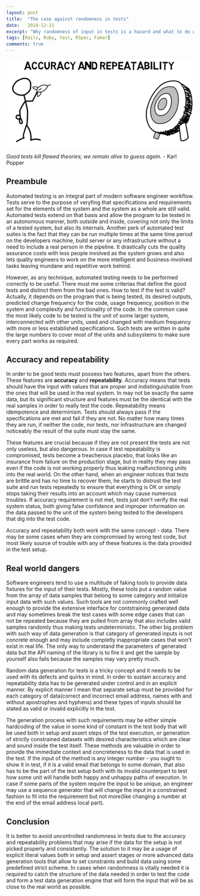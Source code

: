 ```yaml
---
layout: post
title:  "The case against randomness in tests"
date:   2018-12-11
excerpt: "Why randomness of input in tests is a hazard and what to do with it."
tags: [Rails, Ruby, test, RSpec, Faker]
comments: true
---
```


![Accuracy and repeatibility](/assets/img/predictability.jpg)

_Good tests kill flawed theories; we remain alive to guess again._
\- Karl Popper

## Preambule

Automated testing is an integral part of modern software engineer
workflow. Tests serve to the purpose of veryfing that specifications
and requirements set for the elements of the system and the system as a
whole are still valid. Automated tests extend on that basis and allow the
program to be tested in an autonomous manner, both outside and inside,
covering not only the limits of a tested system, but also its internals.
Another perk of automated test suites is the fact that they can be run
multiple times at the same time period on the developers machine, build
server or any infrastructure without a need to include a real person in
the pipeline. It drastically cuts the quality assurance costs with less
people involved as the system grows and also lets quality engineers to
work on the more intelligent and business-involved tasks leaving mundane
and repetitive work behind.

However, as any technique, automated testing needs to be performed
correctly to be useful. There must me some criterias that define the good
tests and distinct them from the bad ones. How to test if the test is
valid? Actually, it depends on the program that is being tested, its
desired outputs, predicted change frequency for the code, usage frequency,
position in the system and complexity and functionality of the code.
In the common case the most likely code to be tested is the unit of
some larger system, interconnected with other units, used and changed
with medium frequency with more or less established specifications. Such tests
are written in quite the large numbers to cover most of the units and subsystems
to make sure every part works as required.

## Accuracy and repeatability

In order to be good tests must possess two features, apart from the others. These
features are **accuracy** and **repeatability**. Accuracy means that tests should have
the input with values that are proper and indistinguishable from the ones that will
be used in the real system. In may not be exactly the same data, but its significant
structure and features must be the identical with the real samples in order to
really test the code. Repeatability means idempotence and determinism. Tests
should always pass if the specifications are met and fail if they are not. No
matter how many times they are run, if neither the code, nor tests, nor infrastructure
are changed noticeably the result of the suite must stay the same.

These features are crucial because if they are not present the tests are not only
useless, but also dangerous. In case if test repeatability is compromised, tests
become a treacherous placebo, that looks like an insurance from failure on the
production stage, but in reality they may pass even if the code is not working
properly thus leaking malfunctioning units into the real world. On the other hand,
when an engineer notices that tests are brittle and has no time to recover them,
he starts to distrust the test suite and run tests repeatedly to ensure that everything
is OK or simply stops taking their results into an account which may cause numerous
troubles. If accuracy requirement is not met, tests just don't verify the real system
status, both giving false confidence and improper information on the data passed to
the unit of the system being tested to the developers that dig into the test code.

Accuracy and repeatability both work with the same concept - data. There may be some cases
when they are compromised by wrong test code, but most likely source of trouble with any
of these features is the data provided in the test setup.

## Real world dangers

Software engineers tend to use a multitude of faking tools to provide data fixtures
for the input of their tests. Mostly, these tools put a random value from the array
of data samples that belong to some category and initialize input data with such values.
Such tools are not commonly crafted well enough to provide the extensive
interface for contstraining generated data and may sometimes break the test cases
with some edge cases that can not be repeated because they are pulled from array that
also includes valid samples randomly thus making tests undeterministic. The other big
problem with such way of data generation is that category of generated inputs is not
concrete enough and may include completly inappropriate cases that won't exist in real life.
The only way to understand the parameters of generated data but the API naming of the library
is to fire it and get the sample by yourself also fails because the samples may vary pretty
much.

Random data generation for tests is a tricky concept and it needs to be used with its
defects and quirks in mind. In order to sustain accuracy and repeatability data
has to be generated under control and in an explicit manner. By explicit manner
I mean that separate setup must be provided for each category of data(correct and incorrect
email address, names with and without apostrophes and hyphens) and these types of inputs
should be stated as valid or invalid explicitly in the test.

The generation process with such requirements may be either simple hardcoding of the value in
some kind of constant in the test body that will be used both in setup and assert steps of the test execution,
or generation of strictly constrained datasets with desired characteristics which are clear
and sound inside the test itself. These methods are valuable in order to provide the immediate context
and concreteness to the data that is used in the test. If the input of the method is any integer number -
you ought to show it in test, if it is a valid email that belongs to some domain, that also has to be
the part of the test setup both with its invalid counterpart to test how some unit will handle both happy
and unhappy paths of execution. In case if some parts of the system require the input to be unique,
an engineer may use a sequence generator that will change the input in a constrained fashion to fit into
the requirement but not more(like changing a number at the end of the email address local part).

## Conclusion

It is better to avoid uncontrolled randomness in tests due to the accuracy
and repeatability problems that may arise if the data for the setup is not picked properly
 and consistently. The solution to it may be a usage of explicit literal values both in setup
and assert stages or more advanced data generation tools that allow to set constraints and build
data using some predefined strict scheme. In cases when randomness is vitally needed it is required
to catch the structure of the data needed in order to test the code and form a test data generation
engine that will form the input that will be as close to the real world as possible.

